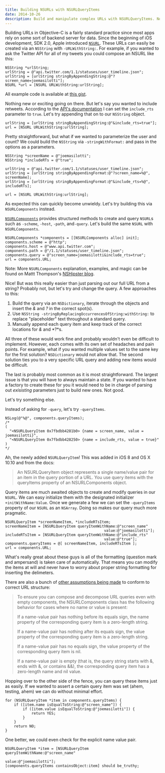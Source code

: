 ```yaml
---
title: Building NSURLs with NSURLQueryItems
date: 2014-10-26
description: Build and manipulate complex URLs with NSURLQueryItems. No more ugly string concatenation to append query items to URLs.
---
```


Building URLs in Objective-C is a fairly standard practice since most apps rely on some sort of backend server for data. Since the beginning of iOS development, SDK 2.0, Apple introduced [`NSURL`](https://developer.apple.com/library/ios/documentation/Cocoa/Reference/Foundation/Classes/NSURL_Class/). These URLs can easily be created via an `NSString` with `-URLWithString:`. For example, if you wanted to ask the Twitter API for all of my tweets you could compose an NSURL like this:

```objc
NSString *urlString;
urlString = @"api.twitter.com/1.1/statuses/user_timeline.json";
urlString = [urlString stringByAppendingString:@"?screen_name=joemasilotti"];
NSURL *url = [NSURL URLWithString:urlString];
```

<p class="note">All example code is available at <a href="https://gist.github.com/joemasilotti/09fe1f247a3da1c782dd">this gist</a>.</p>

Nothing new or exciting going on there. But let's say you wanted to include retweets. According to the [API's documentation](https://dev.twitter.com/rest/reference/get/statuses/user_timeline) I can set the `include_rts` parameter to `true`. Let's try appending that on to our `NSString` object.

```objc
urlString = [urlString stringByAppendingString:@"&include_rts=true"];
url = [NSURL URLWithString:urlString];
```

Pretty straightforward, but what if we wanted to parameterize the user and count? We could build the `NSString` via `-stringWithFormat:` and pass in the options as a parameters.

```objc
NSString *screenName = @"joemasilotti";
NSString *includeRTs = @"true";

urlString = @"api.twitter.com/1.1/statuses/user_timeline.json";
urlString = [urlString stringByAppendingFormat:@"?screen_name=%@", screenName];
urlString = [urlString stringByAppendingFormat:@"&include_rts=%@", includeRTs];

url = [NSURL URLWithString:urlString];
```

As expected this can quickly become unwieldy. Let's try building this via `NSURLComponents` instead.

[`NSURLComponents`](https://developer.apple.com/library/IOs/documentation/Foundation/Reference/NSURLComponents_class/index.html) provides structured methods to create and query `NSURL`s such as `-scheme`, `-host`, `-path`,  and`-query`. Let's build the same `NSURL` with `NSURLComponents`.

```objc
NSURLComponents *components = [[NSURLComponents alloc] init];
components.scheme = @"http";
components.host = @"www.api.twitter.com";
components.path = @"/1.1/statuses/user_timeline.json";
components.query = @"screen_name=joemasilotti&include_rts=true";
url = components.URL;
```

Note: More `NSURLComponents` explanation, examples, and magic can be found on Mattt Thompson's [NSHipster blog](http://nshipster.com/nsurl/).

Nice! But was this really easier than just parsing out our full URL from a string? Probably not, but let's try and change the query. A few approaches to this:

1. Build the query via an `NSDictionary`, iterate through the objects and insert the *&* and *?* in the correct spot(s).
2. Use `NSString -stringByReplacingOccurrencesOfString:withString:` to replace "placeholder" text throughout a standard query.
3. Manually append each query item and keep track of the correct locations for *&* and *?*s.

All three of these would work fine and probably wouldn't even be difficult to implement. However, each comes with its own set of headaches and pain points. For example, what if you wanted multiple values set to the same key for the first solution? `NSDictionary` would not allow that. The second solution ties you to a very specific URL query and adding new items would be difficult.

The last is probably most common as it is most straightforward. The largest issue is that you will have to always maintain a state. If you wanted to have a factory to create these for you it would need to be in charge of parsing out *exisisting* parameters just to build new ones. Not good.

Let's try something else.

Instead of asking for `-query`, let's try `-queryItems`.

```objc
NSLog(@"%@", components.queryItems);
/*
(
  "<NSURLQueryItem 0x7fbdbb4281b0> {name = screen_name, value = joemasilotti}",
  "<NSURLQueryItem 0x7fbdbb428250> {name = include_rts, value = true}"
)
*/
```

Ah, the newly added `NSURLQueryItem`! This was added in iOS 8 and OS X 10.10 and from the docs:

> An NSURLQueryItem object represents a single name/value pair for an item in the query portion of a URL. You use query items with the queryItems property of an NSURLComponents object.

Query items are much awaited objects to create and modify queries in our `NSURL`. We can easy initialize them with the designated initializer `+initWithName:Value`.  Once we generate a few we can set the `-queryItems` property of our `NSURL` as an `NSArray`. Doing so makes our query much more pragmatic.

```objc
NSURLQueryItem *screenNameItem, *includeRTsItem;
screenNameItem = [NSURLQueryItem queryItemWithName:@"screen_name"
                                             value:@"joemasilotti"];
includeRTsItem = [NSURLQueryItem queryItemWithName:@"include_rts"
                                             value:@"true"];
components.queryItems = @[ screenNameItem, includeRTsItem ];
url = components.URL;
```

What's really great about these guys is all of the formatting (question mark and ampersand) is taken care of automatically. That means you can modify the items at will and never have to worry about proper string formatting for inserting the delimeters.

There are also a bunch of [other assumptions being made](https://developer.apple.com/library/IOs/documentation/Foundation/Reference/NSURLComponents_class/index.html#//apple_ref/occ/instp/NSURLComponents/queryItems) to conform to correct URL structure:

>To ensure you can compose and decompose URL queries even with empty components, the NSURLComponents class has the following behavior for cases where no name or value is present:
>
>If a name-value pair has nothing before its equals sign, the name property of the corresponding query item is a zero-length string.
>
>If a name-value pair has nothing after its equals sign, the value property of the corresponding query item is a zero-length string.
>
>If a name-value pair has no equals sign, the value property of the corresponding query item is nil.
>
>If a name-value pair is empty (that is, the query string starts with &, ends with &, or contains &&), the corresponding query item has a zero-length name and nil value.

Hopping over to the other side of the fence, you can query these items just as easily. If we wanted to assert a certain query item was set (ahem, testing, ahem) we can do without minimal effort.

```objc
for (NSURLQueryItem *item in components.queryItems) {
    if ([item.name isEqualToString:@"screen_name"]) {
        if ([item.value isEqualToString:@"joemasilotti"]) {
            return YES;
        }
    }
    return NO;
}
```

One better, we could even check for the explicit name value pair.

```objc
NSURLQueryItem *item = [NSURLQueryItem queryItemWithName:@"screen_name"
                                                   value:@"joemasilotti"];
[components.queryItems containsObject:item] should be_truthy;
```
